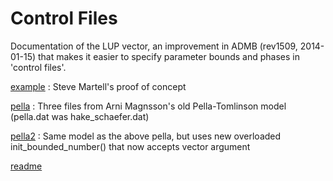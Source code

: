 #  Control Files

Documentation of the LUP vector, an improvement in ADMB (rev1509, 2014-01-15) that makes it easier to specify parameter bounds and phases in 'control files'.

[example][1]
:  Steve Martell's proof of concept

[pella][2]
:  Three files from Arni Magnsson's old Pella-Tomlinson model (pella.dat was hake_schaefer.dat)

[pella2][3]
:  Same model as the above pella, but uses new overloaded init_bounded_number() that now accepts vector argument

[readme][4]



[1]: ctl/example.md
[2]: ctl/pella.md
[3]: ctl/pella2.md
[4]: ctl/readme.md
